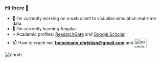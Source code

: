 ### Hi there 👋

- 🔭 I’m currently working on a web client to visualize simulation real-time data.
- 🌱 I’m currently learning Angular.
- ⚡ Academic profiles: [ResearchGate](https://www.researchgate.net/profile/Christian_Heinemann) and [Google Scholar](https://scholar.google.de/citations?user=iaMMMA0AAAAJ)
- 📫 How to reach me: **heinemann.christian@gmail.com** and 
<a href="https://www.youtube.com/c/youtube" target="blank"><img align="center" src="https://cdn.jsdelivr.net/npm/simple-icons@3.0.1/icons/youtube.svg" alt="youtube" height="30" width="40" /></a>

<p align="left"> <img src="https://komarev.com/ghpvc/?username=chrxh&label=Profile%20views&color=0e75b6&style=flat" alt="chrxh" /> </p>

<!--
**chrxh/chrxh** is a ✨ _special_ ✨ repository because its `README.md` (this file) appears on your GitHub profile.

Here are some ideas to get you started:

- 🌱 I’m currently learning ...
- 👯 I’m looking to collaborate on ...
- 🤔 I’m looking for help with ...
- 💬 Ask me about ...
- 📫 How to reach me: ...
- 😄 Pronouns: ...
- ⚡ Fun fact: ...
-->
